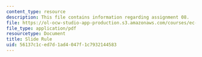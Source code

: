 ```yaml
---
content_type: resource
description: This file contains information regarding assignment 08.
file: https://ol-ocw-studio-app-production.s3.amazonaws.com/courses/ec-050-recreate-experiments-from-history-inform-the-future-from-the-past-galileo-january-iap-2010/56137c1ced7d1ad4047f1c7932144583_MITEC_050IAP10_assn08.pdf
file_type: application/pdf
resourcetype: Document
title: Slide Rule
uid: 56137c1c-ed7d-1ad4-047f-1c7932144583
---
```

